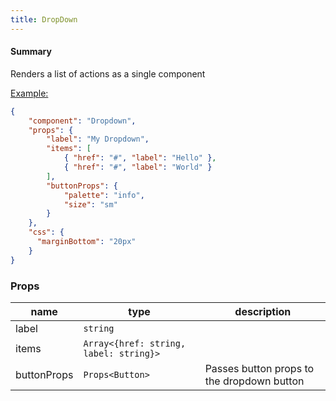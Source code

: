 ```yaml
---
title: DropDown
---
```


#### Summary

Renders a list of actions as a single component

<u>Example:</u>

```JSON
{
    "component": "Dropdown",
    "props": {
        "label": "My Dropdown",
        "items": [
            { "href": "#", "label": "Hello" },
            { "href": "#", "label": "World" }
        ],
        "buttonProps": {
            "palette": "info",
            "size": "sm"
        }
    },
    "css": {
      "marginBottom": "20px"
    }
}
```

### Props

| name        | type                                   | description                                |
| ----------- | -------------------------------------- | ------------------------------------------ |
| label       | `string`                               |                                            |
| items       | `Array<{href: string, label: string}>` |                                            |
| buttonProps | `Props<Button>`                        | Passes button props to the dropdown button |
